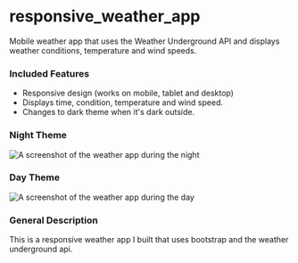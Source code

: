 # responsive_weather_app
Mobile weather app that uses the Weather Underground API and displays weather conditions, temperature and wind speeds.

### Included Features
* Responsive design (works on mobile, tablet and desktop)
* Displays time, condition, temperature and wind speed.
* Changes to dark theme when it's dark outside.

### Night Theme
![A screenshot of the weather app during the night](http://yetichute.com/weather/imgs/weather-night-preview.png)

### Day Theme
![A screenshot of the weather app during the day](http://yetichute.com/weather/imgs/weather-day-preview.png)

### General Description
This is a responsive weather app I built that uses bootstrap and the weather underground api.
